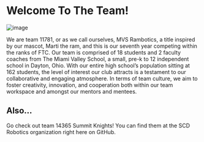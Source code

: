 # Welcome To The Team!

![image](./images/Logo.png)

We are team 11781, or as we call ourselves, MVS Rambotics, a title inspired by our mascot, Marti the ram, and this is our seventh year competing within the ranks of FTC. Our team is comprised of 18 students and 2 faculty coaches from The Miami Valley School, a small, pre-k to 12 independent school in Dayton, Ohio. With our entire high school’s population sitting at 162 students, the level of interest our club attracts is a testament to our collaborative and engaging atmosphere. In terms of team culture, we aim to foster creativity, innovation, and cooperation both within our team workspace and amongst our mentors and mentees.

## Also...

Go check out team 14365 Summit Knights! You can find them at the SCD Robotics organization right here on GitHub.
